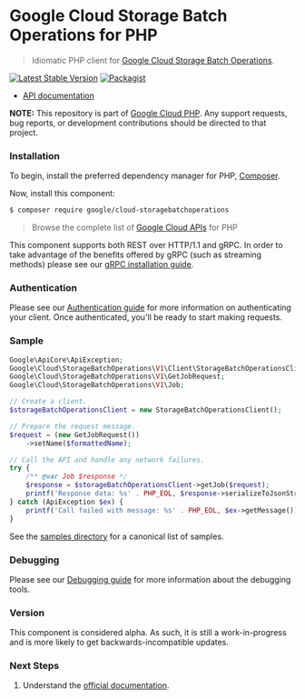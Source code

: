 # Google Cloud Storage Batch Operations for PHP

> Idiomatic PHP client for [Google Cloud Storage Batch Operations](https://cloud.google.com/storage).

[![Latest Stable Version](https://poser.pugx.org/google/cloud-storagebatchoperations/v/stable)](https://packagist.org/packages/google/cloud-storagebatchoperations) [![Packagist](https://img.shields.io/packagist/dm/google/cloud-storagebatchoperations.svg)](https://packagist.org/packages/google/cloud-storagebatchoperations)

* [API documentation](https://cloud.google.com/php/docs/reference/cloud-storagebatchoperations/latest)

**NOTE:** This repository is part of [Google Cloud PHP](https://github.com/googleapis/google-cloud-php). Any
support requests, bug reports, or development contributions should be directed to
that project.

### Installation

To begin, install the preferred dependency manager for PHP, [Composer](https://getcomposer.org/).

Now, install this component:

```sh
$ composer require google/cloud-storagebatchoperations
```

> Browse the complete list of [Google Cloud APIs](https://cloud.google.com/php/docs/reference)
> for PHP

This component supports both REST over HTTP/1.1 and gRPC. In order to take advantage of the benefits
offered by gRPC (such as streaming methods) please see our
[gRPC installation guide](https://cloud.google.com/php/grpc).

### Authentication

Please see our [Authentication guide](https://github.com/googleapis/google-cloud-php/blob/main/AUTHENTICATION.md) for more information
on authenticating your client. Once authenticated, you'll be ready to start making requests.

### Sample

```php
Google\ApiCore\ApiException;
Google\Cloud\StorageBatchOperations\V1\Client\StorageBatchOperationsClient;
Google\Cloud\StorageBatchOperations\V1\GetJobRequest;
Google\Cloud\StorageBatchOperations\V1\Job;

// Create a client.
$storageBatchOperationsClient = new StorageBatchOperationsClient();

// Prepare the request message.
$request = (new GetJobRequest())
    ->setName($formattedName);

// Call the API and handle any network failures.
try {
    /** @var Job $response */
    $response = $storageBatchOperationsClient->getJob($request);
    printf('Response data: %s' . PHP_EOL, $response->serializeToJsonString());
} catch (ApiException $ex) {
    printf('Call failed with message: %s' . PHP_EOL, $ex->getMessage());
}
```

See the [samples directory](https://github.com/googleapis/google-cloud-php-storagebatchoperations/tree/main/samples) for a canonical list of samples.

### Debugging

Please see our [Debugging guide](https://github.com/googleapis/google-cloud-php/blob/main/DEBUG.md)
for more information about the debugging tools.

### Version

This component is considered alpha. As such, it is still a work-in-progress and is more likely to get backwards-incompatible updates.

### Next Steps

1. Understand the [official documentation](https://cloud.google.com/storage/docs/batch-operations/overview).
